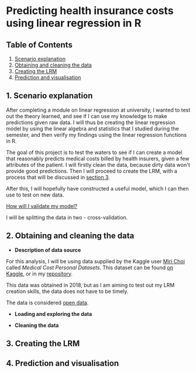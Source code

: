 # Predicting health insurance costs using linear regression in R

## Table of Contents

1. [Scenario explanation](#1)
2. [Obtaining and cleaning the data](#2)
3. [Creating the LRM](#3)
4. [Prediction and visualisation](#4)

<a name="1"></a>
## 1. Scenario explanation

After completing a module on linear regression at university, I wanted to test out the theory learned, and see if I can use my knowledge to make predictions given raw data. I will thus be creating the linear regression model by using the linear algebra and statistics that I studied during the semester, and then verify my findings using the linear regression functions in R.

The goal of this project is to test the waters to see if I can create a model that reasonably predicts medical costs billed by health insurers, given a few attributes of the patient. I will firstly clean the data, because dirty data won't provide good predictions. Then I will proceed to create the LRM, with a process that will be discussed in [section 3](#3).

After this, I will hopefully have constructed a useful model, which I can then use to test on new data.

<ins> How will I validate my model? </ins>

I will be splitting the data in two - cross-validation.

<a name="2"></a>
## 2. Obtaining and cleaning the data

* **Description of data source**

For this analysis, I will be using data supplied by the Kaggle user [Miri Choi](https://www.kaggle.com/mirichoi0218) called _Medical Cost Personal Datasets_. This dataset can be found [on Kaggle](https://www.kaggle.com/mirichoi0218/insurance/), or in my [repository](https://github.com/nuclearcheesecake/insuranceregression/blob/main/misc/insurance.csv).

This data was obtained in 2018, but as I am aiming to test out my LRM creation skills, the data does not have to be timely.

The data is considered [open data](https://opendatacommons.org/licenses/dbcl/1-0/).

* **Loading and exploring the data**


* **Cleaning the data**



<a name="3"></a>
## 3. Creating the LRM

<a name="4"></a>
## 4. Prediction and visualisation
